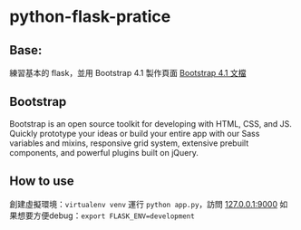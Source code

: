 # python-flask-pratice

## Base:
練習基本的 flask，並用 Bootstrap 4.1 製作頁面
[Bootstrap 4.1 文檔](https://getbootstrap.com/)

## Bootstrap
Bootstrap is an open source toolkit for developing with HTML, CSS, and JS. Quickly prototype your ideas or build your entire app with our Sass variables and mixins, responsive grid system, extensive prebuilt components, and powerful plugins built on jQuery.

## How to use
創建虛擬環境：`virtualenv venv`
運行 `python app.py`，訪問 [127.0.0.1:9000](127.0.0.1:9000)
如果想要方便debug：`export FLASK_ENV=development`

